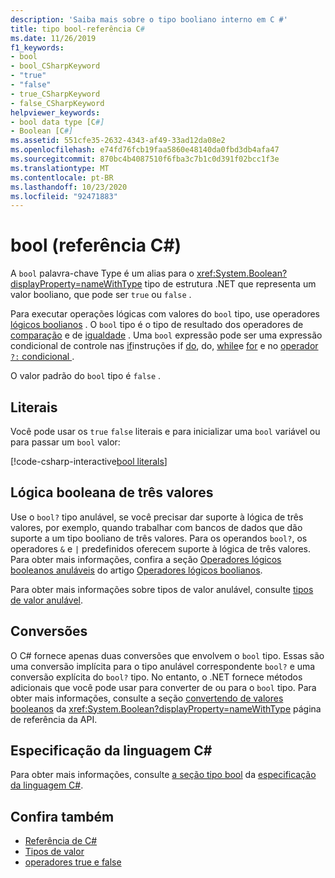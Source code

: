 ```yaml
---
description: 'Saiba mais sobre o tipo booliano interno em C #'
title: tipo bool-referência C#
ms.date: 11/26/2019
f1_keywords:
- bool
- bool_CSharpKeyword
- "true"
- "false"
- true_CSharpKeyword
- false_CSharpKeyword
helpviewer_keywords:
- bool data type [C#]
- Boolean [C#]
ms.assetid: 551cfe35-2632-4343-af49-33ad12da08e2
ms.openlocfilehash: e74fd76fcb19faa5860e48140da0fbd3db4afa47
ms.sourcegitcommit: 870bc4b4087510f6fba3c7b1c0d391f02bcc1f3e
ms.translationtype: MT
ms.contentlocale: pt-BR
ms.lasthandoff: 10/23/2020
ms.locfileid: "92471883"
---
```

# <a name="bool-c-reference"></a>bool (referência C#)

A `bool` palavra-chave Type é um alias para o <xref:System.Boolean?displayProperty=nameWithType> tipo de estrutura .NET que representa um valor booliano, que pode ser `true` ou `false` .

Para executar operações lógicas com valores do `bool` tipo, use operadores [lógicos boolianos](../operators/boolean-logical-operators.md) . O `bool` tipo é o tipo de resultado dos operadores de [comparação](../operators/comparison-operators.md) e de [igualdade](../operators/equality-operators.md) . Uma `bool` expressão pode ser uma expressão condicional de controle nas [if](../keywords/if-else.md)instruções if [do](../keywords/do.md), do, [while](../keywords/while.md)e [for](../keywords/for.md) e no [operador `?:` condicional ](../operators/conditional-operator.md).

O valor padrão do `bool` tipo é `false` .

## <a name="literals"></a>Literais

Você pode usar os `true` `false` literais e para inicializar uma `bool` variável ou para passar um `bool` valor:

[!code-csharp-interactive[bool literals](snippets/shared/BoolType.cs#Literals)]

## <a name="three-valued-boolean-logic"></a>Lógica booleana de três valores

Use o `bool?` tipo anulável, se você precisar dar suporte à lógica de três valores, por exemplo, quando trabalhar com bancos de dados que dão suporte a um tipo booliano de três valores. Para os operandos `bool?`, os operadores `&` e `|` predefinidos oferecem suporte à lógica de três valores. Para obter mais informações, confira a seção [Operadores lógicos booleanos anuláveis](../operators/boolean-logical-operators.md#nullable-boolean-logical-operators) do artigo [Operadores lógicos boolianos](../operators/boolean-logical-operators.md).

Para obter mais informações sobre tipos de valor anulável, consulte [tipos de valor anulável](nullable-value-types.md).

## <a name="conversions"></a>Conversões

O C# fornece apenas duas conversões que envolvem o `bool` tipo. Essas são uma conversão implícita para o tipo anulável correspondente `bool?` e uma conversão explícita do `bool?` tipo. No entanto, o .NET fornece métodos adicionais que você pode usar para converter de ou para o `bool` tipo. Para obter mais informações, consulte a seção [convertendo de valores booleanos](/dotnet/api/system.boolean#converting-to-and-from-boolean-values) da <xref:System.Boolean?displayProperty=nameWithType> página de referência da API.

## <a name="c-language-specification"></a>Especificação da linguagem C#

Para obter mais informações, consulte [a seção tipo bool](~/_csharplang/spec/types.md#the-bool-type) da [especificação da linguagem C#](~/_csharplang/spec/introduction.md).

## <a name="see-also"></a>Confira também

- [Referência de C#](../index.md)
- [Tipos de valor](value-types.md)
- [operadores true e false](../operators/true-false-operators.md)
